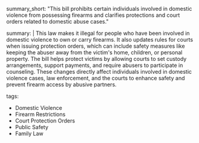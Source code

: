 summary_short: "This bill prohibits certain individuals involved in domestic violence from possessing firearms and clarifies protections and court orders related to domestic abuse cases."

summary: |
  This law makes it illegal for people who have been involved in domestic violence to own or carry firearms. It also updates rules for courts when issuing protection orders, which can include safety measures like keeping the abuser away from the victim's home, children, or personal property. The bill helps protect victims by allowing courts to set custody arrangements, support payments, and require abusers to participate in counseling. These changes directly affect individuals involved in domestic violence cases, law enforcement, and the courts to enhance safety and prevent firearm access by abusive partners.

tags:
  - Domestic Violence
  - Firearm Restrictions
  - Court Protection Orders
  - Public Safety
  - Family Law
